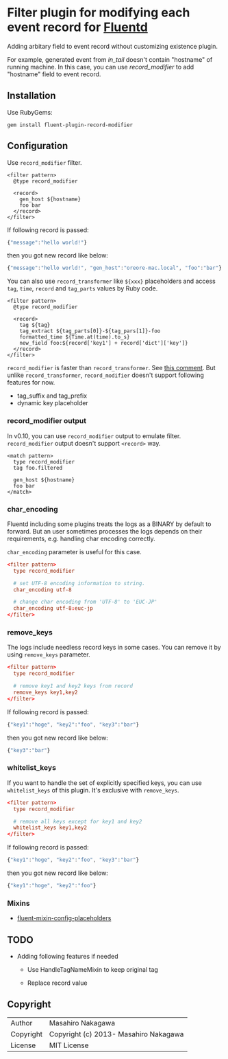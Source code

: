 # Filter plugin for modifying each event record for [Fluentd](http://fluentd.org)

Adding arbitary field to event record without customizing existence plugin.

For example, generated event from *in_tail* doesn't contain "hostname" of running machine.
In this case, you can use *record_modifier* to add "hostname" field to event record.

## Installation

Use RubyGems:

    gem install fluent-plugin-record-modifier

## Configuration

Use `record_modifier` filter.

    <filter pattern>
      @type record_modifier

      <record>
        gen_host ${hostname}
        foo bar
      </record>
    </filter>

If following record is passed:

```js
{"message":"hello world!"}
```

then you got new record like below:

```js
{"message":"hello world!", "gen_host":"oreore-mac.local", "foo":"bar"}
```

You can also use `record_transformer` like `${xxx}` placeholders and access `tag`, `time`, `record` and `tag_parts` values by Ruby code.

    <filter pattern>
      @type record_modifier

      <record>
        tag ${tag}
        tag_extract ${tag_parts[0]}-${tag_pars[1]}-foo
        formatted_time ${Time.at(time).to_s}
        new_field foo:${record['key1'] + record['dict']['key']} 
      </record>
    </filter>

`record_modifier` is faster than `record_transformer`. See [this comment](https://github.com/repeatedly/fluent-plugin-record-modifier/pull/7#issuecomment-169843012).
But unlike `record_transformer`, `record_modifier` doesn't support following features for now.

- tag_suffix and tag_prefix
- dynamic key placeholder

### record_modifier output

In v0.10, you can use `record_modifier` output to emulate filter. `record_modifier` output doesn't support `<record>` way.

    <match pattern>
      type record_modifier
      tag foo.filtered

      gen_host ${hostname}
      foo bar
    </match>

### char_encoding

Fluentd including some plugins treats the logs as a BINARY by default to forward.
But an user sometimes processes the logs depends on their requirements, e.g. handling char encoding correctly.

`char_encoding` parameter is useful for this case.

```conf
<filter pattern>
  type record_modifier

  # set UTF-8 encoding information to string.
  char_encoding utf-8

  # change char encoding from 'UTF-8' to 'EUC-JP'
  char_encoding utf-8:euc-jp
</filter>
```

### remove_keys

The logs include needless record keys in some cases.
You can remove it by using `remove_keys` parameter.

```conf
<filter pattern>
  type record_modifier

  # remove key1 and key2 keys from record
  remove_keys key1,key2
</filter>
```

If following record is passed:

```js
{"key1":"hoge", "key2":"foo", "key3":"bar"}
```

then you got new record like below:

```js
{"key3":"bar"}
```

### whitelist_keys

If you want to handle the set of explicitly specified keys, you can use `whitelist_keys` of this plugin. It's exclusive with `remove_keys`.

```conf
<filter pattern>
  type record_modifier

  # remove all keys except for key1 and key2
  whitelist_keys key1,key2
</filter>
```

If following record is passed:

```js
{"key1":"hoge", "key2":"foo", "key3":"bar"}
```

then you got new record like below:

```js
{"key1":"hoge", "key2":"foo"}
```

### Mixins

* [fluent-mixin-config-placeholders](https://github.com/tagomoris/fluent-mixin-config-placeholders)

## TODO

* Adding following features if needed

    * Use HandleTagNameMixin to keep original tag

    * Replace record value


## Copyright

<table>
  <tr>
    <td>Author</td><td>Masahiro Nakagawa <repeatedly@gmail.com></td>
  </tr>
  <tr>
    <td>Copyright</td><td>Copyright (c) 2013- Masahiro Nakagawa</td>
  </tr>
  <tr>
    <td>License</td><td>MIT License</td>
  </tr>
</table>
